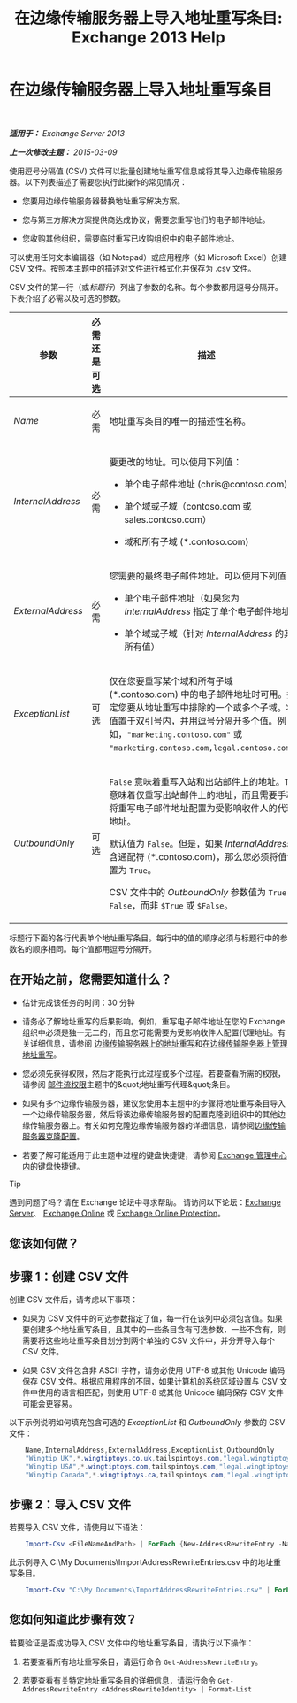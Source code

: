 ﻿---
title: '在边缘传输服务器上导入地址重写条目: Exchange 2013 Help'
TOCTitle: 在边缘传输服务器上导入地址重写条目
ms:assetid: bd0942c6-9c66-4b4c-b9bc-2f5f783def76
ms:mtpsurl: https://technet.microsoft.com/zh-cn/library/Bb331966(v=EXCHG.150)
ms:contentKeyID: 61060579
ms.date: 05/21/2018
mtps_version: v=EXCHG.150
ms.translationtype: MT
---

# 在边缘传输服务器上导入地址重写条目

 

_**适用于：** Exchange Server 2013_

_**上一次修改主题：** 2015-03-09_

使用逗号分隔值 (CSV) 文件可以批量创建地址重写信息或将其导入边缘传输服务器。以下列表描述了需要您执行此操作的常见情况：

  - 您要用边缘传输服务器替换地址重写解决方案。

  - 您与第三方解决方案提供商达成协议，需要您重写他们的电子邮件地址。

  - 您收购其他组织，需要临时重写已收购组织中的电子邮件地址。

可以使用任何文本编辑器（如 Notepad）或应用程序（如 Microsoft Excel）创建 CSV 文件。按照本主题中的描述对文件进行格式化并保存为 .csv 文件。

CSV 文件的第一行（或*标题行*）列出了参数的名称。每个参数都用逗号分隔开。下表介绍了必需以及可选的参数。


<table>
<colgroup>
<col style="width: 33%" />
<col style="width: 33%" />
<col style="width: 33%" />
</colgroup>
<thead>
<tr class="header">
<th>参数</th>
<th>必需还是可选</th>
<th>描述</th>
</tr>
</thead>
<tbody>
<tr class="odd">
<td><p><em>Name</em></p></td>
<td><p>必需</p></td>
<td><p>地址重写条目的唯一的描述性名称。</p></td>
</tr>
<tr class="even">
<td><p><em>InternalAddress</em></p></td>
<td><p>必需</p></td>
<td><p>要更改的地址。可以使用下列值：</p>
<ul>
<li><p>单个电子邮件地址 (chris@contoso.com)</p></li>
<li><p>单个域或子域（contoso.com 或 sales.contoso.com）</p></li>
<li><p>域和所有子域 (*.contoso.com)</p></li>
</ul></td>
</tr>
<tr class="odd">
<td><p><em>ExternalAddress</em></p></td>
<td><p>必需</p></td>
<td><p>您需要的最终电子邮件地址。可以使用下列值：</p>
<ul>
<li><p>单个电子邮件地址（如果您为 <em>InternalAddress</em> 指定了单个电子邮件地址）</p></li>
<li><p>单个域或子域（针对 <em>InternalAddress</em> 的其他所有值）</p></li>
</ul></td>
</tr>
<tr class="even">
<td><p><em>ExceptionList</em></p></td>
<td><p>可选</p></td>
<td><p>仅在您要重写某个域和所有子域 (*.contoso.com) 中的电子邮件地址时可用。指定您要从地址重写中排除的一个或多个子域。将值置于双引号内，并用逗号分隔开多个值。例如，<code>&quot;marketing.contoso.com&quot;</code> 或 <code>&quot;marketing.contoso.com,legal.contoso.com&quot;</code>。</p></td>
</tr>
<tr class="odd">
<td><p><em>OutboundOnly</em></p></td>
<td><p>可选</p></td>
<td><p><code>False</code> 意味着重写入站和出站邮件上的地址。<code>True</code> 意味着仅重写出站邮件上的地址，而且需要手动将重写电子邮件地址配置为受影响收件人的代理地址。</p>
<p>默认值为 <code>False</code>。但是，如果 <em>InternalAddress</em> 包含通配符 (*.contoso.com)，那么您必须将值设置为 <code>True</code>。</p>
<p>CSV 文件中的 <em>OutboundOnly</em> 参数值为 <code>True</code> 或 <code>False</code>，而非 <code>$True</code> 或 <code>$False</code>。</p></td>
</tr>
</tbody>
</table>


标题行下面的各行代表单个地址重写条目。每行中的值的顺序必须与标题行中的参数名的顺序相同。每个值都用逗号分隔开。

## 在开始之前，您需要知道什么？

  - 估计完成该任务的时间：30 分钟

  - 请务必了解地址重写的后果影响。例如，重写电子邮件地址在您的 Exchange 组织中必须是独一无二的，而且您可能需要为受影响收件人配置代理地址。有关详细信息，请参阅 [边缘传输服务器上的地址重写](address-rewriting-on-edge-transport-servers-exchange-2013-help.md)和[在边缘传输服务器上管理地址重写](manage-address-rewriting-on-edge-transport-servers-exchange-2013-help.md)。

  - 您必须先获得权限，然后才能执行此过程或多个过程。若要查看所需的权限，请参阅 [邮件流权限](mail-flow-permissions-exchange-2013-help.md)主题中的\&quot;地址重写代理\&quot;条目。

  - 如果有多个边缘传输服务器，建议您使用本主题中的步骤将地址重写条目导入一个边缘传输服务器，然后将该边缘传输服务器的配置克隆到组织中的其他边缘传输服务器上。有关如何克隆边缘传输服务器的详细信息，请参阅[边缘传输服务器克隆配置](edge-transport-server-cloned-configuration-exchange-2013-help.md)。

  - 若要了解可能适用于此主题中过程的键盘快捷键，请参阅 [Exchange 管理中心内的键盘快捷键](keyboard-shortcuts-in-the-exchange-admin-center-exchange-online-protection-help.md)。

> [!TIP]  
> 遇到问题了吗？请在 Exchange 论坛中寻求帮助。 请访问以下论坛：<a href="https://go.microsoft.com/fwlink/p/?linkid=60612">Exchange Server</a>、 <a href="https://go.microsoft.com/fwlink/p/?linkid=267542">Exchange Online</a> 或 <a href="https://go.microsoft.com/fwlink/p/?linkid=285351">Exchange Online Protection</a>。


## 您该如何做？

## 步骤 1：创建 CSV 文件

创建 CSV 文件后，请考虑以下事项：

  - 如果为 CSV 文件中的可选参数指定了值，每一行在该列中必须包含值。如果要创建多个地址重写条目，且其中的一些条目含有可选参数，一些不含有，则需要将这些地址重写条目划分到两个单独的 CSV 文件中，并分开导入每个 CSV 文件。

  - 如果 CSV 文件包含非 ASCII 字符，请务必使用 UTF-8 或其他 Unicode 编码保存 CSV 文件。根据应用程序的不同，如果计算机的系统区域设置与 CSV 文件中使用的语言相匹配，则使用 UTF-8 或其他 Unicode 编码保存 CSV 文件可能会更容易。

以下示例说明如何填充包含可选的 *ExceptionList* 和 *OutboundOnly* 参数的 CSV 文件：

```powershell
    Name,InternalAddress,ExternalAddress,ExceptionList,OutboundOnly
    "Wingtip UK",*.wingtiptoys.co.uk,tailspintoys.com,"legal.wingtiptoys.co.uk,finance.wingtiptoys.co.uk,support.wingtiptoys.co.uk",True
    "Wingtip USA",*.wingtiptoys.com,tailspintoys.com,"legal.wingtiptoys.com,finance.wingtiptoys.com,support.wingtiptoys.com,corp.wingtiptoys.com",True
    "Wingtip Canada",*.wingtiptoys.ca,tailspintoys.com,"legal.wingtiptoys.ca,finance.wingtiptoys.ca,support.wingtiptoys.ca",True
```

## 步骤 2：导入 CSV 文件

若要导入 CSV 文件，请使用以下语法：

```powershell
    Import-Csv <FileNameAndPath> | ForEach {New-AddressRewriteEntry -Name $_.Name -InternalAddress $_.InternalAddress -ExternalAddress $_.ExternalAddress -OutboundOnly ([Bool]::Parse($_.OutboundOnly)) -ExceptionList $_.ExceptionList}
```

此示例导入 C:\\My Documents\\ImportAddressRewriteEntries.csv 中的地址重写条目。

```powershell
    Import-Csv "C:\My Documents\ImportAddressRewriteEntries.csv" | ForEach {New-AddressRewriteEntry -Name $_.Name -InternalAddress $_.InternalAddress -ExternalAddress $_.ExternalAddress -OutboundOnly ([Bool]::Parse($_.OutboundOnly)) -ExceptionList $_.ExceptionList}
```

## 您如何知道此步骤有效？

若要验证是否成功导入 CSV 文件中的地址重写条目，请执行以下操作：

1.  若要查看所有地址重写条目，请运行命令 `Get-AddressRewriteEntry`。

2.  若要查看有关特定地址重写条目的详细信息，请运行命令 `Get-AddressRewriteEntry <AddressRewriteIdentity> | Format-List`


